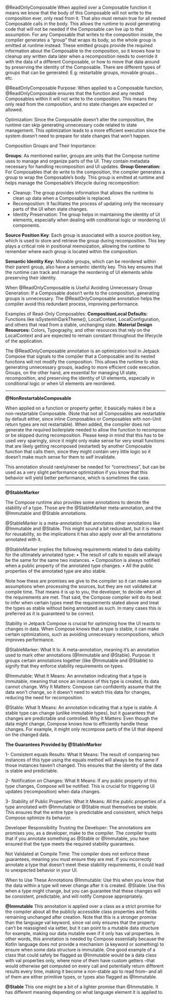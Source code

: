 @ReadOnlyComposable
When applied over a Composable function it means we know that the body of this Composable will not write to the composition ever, only read from it. That also must remain true for all nested Composable calls in the body. This allows the runtime to avoid generating code that will not be needed if the Composable can live up to that assumption.
For any Composable that writes to the composition inside, the compiler generates a “group” that wraps its body, so the whole group is emitted at runtime instead. These emitted groups provide the required information about the Composable to the composition, so it knows how to cleanup any written data later when a recomposition needs to override it with the data of a different Composable, or how to move that data around by preserving the identity of the Composable. There are different types of groups that can be generated: E.g: restartable groups, movable groups… etc.

@ReadOnlyComposable 
Purpose: When applied to a Composable function, @ReadOnlyComposable ensures that the function and any nested Composables within it will not write to the composition. This means they only read from the composition, and no state changes are expected or allowed.

Optimization: Since the Composable doesn’t alter the composition, the runtime can skip generating unnecessary code related to state management. This optimization leads to a more efficient execution since the system doesn’t need to prepare for state changes that won’t happen.


Composition Groups and Their Importance:

**Groups**: As mentioned earlier, groups are units that the Compose runtime uses to manage and organize parts of the UI. They contain metadata necessary for handling recomposition and UI updates.
**Group Generation:** For Composables that do write to the composition, the compiler generates a group to wrap the Composable’s body. This group is emitted at runtime and helps manage the Composable’s lifecycle during recomposition:
  - Cleanup: The group provides information that allows the runtime to clean up data when a Composable is replaced.
  - Recomposition: It facilitates the process of updating only the necessary parts of the UI when state changes.
  - Identity Preservation: The group helps in maintaining the identity of UI elements, especially when dealing with conditional logic or reordering UI components.

**Source Position Key**: Each group is associated with a source position key, which is used to store and retrieve the group during recomposition. This key plays a critical role in positional memoization, allowing the runtime to remember where each group is located within the composition.

**Semantic Identity Key:** Movable groups, which can be reordered within their parent group, also have a semantic identity key. This key ensures that the runtime can track and manage the reordering of UI elements while preserving their identity.

When @ReadOnlyComposable is Useful
Avoiding Unnecessary Group Generation: If a Composable doesn’t write to the composition, generating groups is unnecessary. The @ReadOnlyComposable annotation helps the compiler avoid this redundant process, improving performance.

Examples of Read-Only Composables:
**CompositionLocal Defaults:** Functions like isSystemInDarkTheme(), LocalContext, LocalConfiguration, and others that read from a stable, unchanging state.
**Material Design Resources:** Colors, Typography, and other resources that rely on the LocalContext and are expected to remain constant throughout the lifecycle of the application.

The @ReadOnlyComposable annotation is an optimization tool in Jetpack Compose that signals to the compiler that a Composable and its nested functions will not modify the composition. This allows the runtime to skip generating unnecessary groups, leading to more efficient code execution. Groups, on the other hand, are essential for managing UI state, recomposition, and preserving the identity of UI elements, especially in conditional logic or when UI elements are reordered.




------
**@NonRestartableComposable**

When applied on a function or property getter, it basically makes it be a non-restartable Composable. (Note that not all Composables are restartable by default either, since inline Composables or Composables with non-Unit return types are not restartable).
When added, the compiler does not generate the required boilerplate needed to allow the function to recompose or be skipped during recomposition. Please keep in mind that this has to be used very sparingly, since it might only make sense for very small functions that are likely getting recomposed (restarted) by another Composable function that calls them, since they might contain very little logic so it doesn’t make much sense for them to self invalidate.

This annotation should rarely/never be needed for “correctness”, but can be used as a very slight performance optimization if you know that this behavior will yield better performance, which is sometimes the case.

---
**@StableMarker**

The Compose runtime also provides some annotations to denote the stability of a type. Those are the @StableMarker meta-annotation, and the @Immutable and @Stable annotations. 

@StableMarker is a meta-annotation that annotates other annotations like @Immutable and @Stable. This might sound a bit redundant, but it is meant for reusability, so the implications it has also apply over all the annotations annotated with it.

@StableMarker implies the following requirements related to data stability for the ultimately
annotated type:
• The result of calls to equals will always be the same for the same two instances.
• Composition is always notified when a public property of the annotated type changes.
• All the public properties of the annotated type are also stable.

Note how these are promises we give to the compiler so it can make some assumptions when processing the sources, but they are not validated at compile time. That means it is up to you, the developer, to decide when all the requirements are met.
That said, the Compose compiler will do its best to infer when certain types meet the requirements stated above and treat the types as stable without being annotated as such. In many cases this is preferred as it is guaranteed to be correct.

Stability in Jetpack Compose is crucial for optimizing how the UI reacts to changes in data. When Compose knows that a type is stable, it can make certain optimizations, such as avoiding unnecessary recompositions, which improves performance.

@StableMarker:
What It Is: A meta-annotation, meaning it’s an annotation used to mark other annotations (@Immutable and @Stable).
Purpose: It groups certain annotations together (like @Immutable and @Stable) to signify that they enforce stability requirements on types.

@Immutable:
What It Means: An annotation indicating that a type is immutable, meaning that once an instance of this type is created, its data cannot change.
Why It Matters: Compose can confidently assume that the data won't change, so it doesn't need to watch this data for changes, reducing the need for recomposition.


@Stable:
What It Means: An annotation indicating that a type is stable. A stable type can change (unlike immutable types), but it guarantees that changes are predictable and controlled.
Why It Matters: Even though the data might change, Compose knows how to efficiently handle these changes. For example, it might only recompose parts of the UI that depend on the changed data.

**The Guarantees Provided by @StableMarker**

1- Consistent equals Results:
What It Means: The result of comparing two instances of this type using the equals method will always be the same if those instances haven’t changed. This ensures that the identity of the data is stable and predictable.

2- Notification on Changes:
What It Means: If any public property of this type changes, Compose will be notified. This is crucial for triggering UI updates (recomposition) when data changes.

3- Stability of Public Properties:
What It Means: All the public properties of a type annotated with @Immutable or @Stable must themselves be stable. This ensures that the entire type is predictable and consistent, which helps Compose optimize its behavior.

Developer Responsibility
Trusting the Developer: The annotations are promises you, as a developer, make to the compiler. The compiler trusts that if you annotate something as @Stable or @Immutable, you have ensured that the type meets the required stability guarantees.

Not Validated at Compile Time: The compiler does not enforce these guarantees, meaning you must ensure they are met. If you incorrectly annotate a type that doesn't meet these stability requirements, it could lead to unexpected behavior in your UI.

When to Use These Annotations
@Immutable: Use this when you know that the data within a type will never change after it is created.
@Stable: Use this when a type might change, but you can guarantee that these changes will be consistent, predictable, and will notify Compose appropriately.

**@Immutable**
This annotation is applied over a class as a strict promise for the compiler about all the publicly accessible class properties and fields remaining unchanged after creation.
Note that this is a stronger promise than the language val keyword, since val only ensures that the property can’t be reassigned via setter, but it can point to a mutable data structure for example, making our data mutable even if it only has val properties. 
 In other words, this annotation is needed by Compose essentially because the Kotlin language does not provide a mechanism (a keyword or something) to ensure when some data structure is immutable.
One good example of a class that could safely be flagged as @Immutable would be a data class with val properties only, where none of them have custom getters –that would otherwise get computed on every call and potentially return different results every time, making it become a non-stable api to read from– and all of them are either primitive types, or types also flagged as @Immutable.

**@Stable**
This one might be a bit of a lighter promise than @Immutable. It has different meaning depending on
what language element it is applied to.
